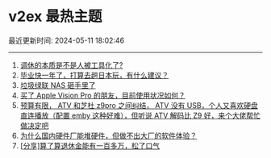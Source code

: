 # v2ex 最热主题

最近更新时间: 2024-05-11 18:02:46

--- 
1. [调休的本质是不是人被工具化了?](https://www.v2ex.com/t/1039657) 
2. [毕业快一年了，打算去趟日本玩，有什么建议？](https://www.v2ex.com/t/1039664) 
3. [垃圾绿联 NAS 砸手里了](https://www.v2ex.com/t/1039665) 
4. [买了 Apple Vision Pro 的朋友，目前使用状况如何？](https://www.v2ex.com/t/1039648) 
5. [预算有限， ATV 和芝杜 z9pro 之间纠结， ATV 没有 USB，个人又喜欢硬盘直连播放（配置 emby 这种好难），但听说 ATV 解码比 Z9 好，来个大佬帮忙做决定吧](https://www.v2ex.com/t/1039711) 
6. [为什么国内硬件厂能堆硬件，但做不出大厂的软件体验？](https://www.v2ex.com/t/1039722) 
7. [[分享]算了算退休金能有一百多万，松了口气](https://www.v2ex.com/t/1039781) 
